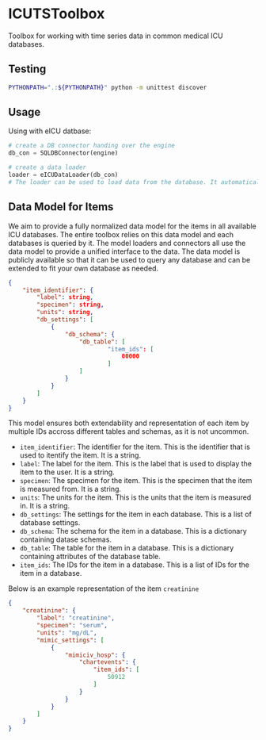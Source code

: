 # ICUTSToolbox

Toolbox for working with time series data in common medical ICU databases.

## Testing

```bash
PYTHONPATH=".:${PYTHONPATH}" python -m unittest discover
```

## Usage

Using with eICU datbase:

```python
# create a DB connector handing over the engine
db_con = SQLDBConnector(engine)

# create a data loader
loader = eICUDataLoader(db_con)
# The loader can be used to load data from the database. It automatically collects some general admission data on each patient in the database, stored in a pandas dataframe.
```

## Data Model for Items

We aim to provide a fully normalized data model for the items in all available ICU databases. The entire toolbox relies on this data model and each databases is queried by it. The model loaders and connectors all use the data model to provide a unified interface to the data. The data model is publicly available so that it can be used to query any database and can be extended to fit your own database as needed.

```json
{
    "item_identifier": {
        "label": string,
        "specimen": string,
        "units": string,
        "db_settings": [
            {
                "db_schema": {
                    "db_table": [
                            "item_ids": [
                                00000
                            ]
                    ]
                }
            }
        ]
    }
}
``````

This model ensures both extendability and representation of each item by multiple IDs accross different tables and schemas, as it is not uncommon.

* `item_identifier`: The identifier for the item. This is the identifier that is used to itentify the item. It is a string.
* `label`: The label for the item. This is the label that is used to display the item to the user. It is a string.
* `specimen`: The specimen for the item. This is the specimen that the item is measured from. It is a string.
* `units`: The units for the item. This is the units that the item is measured in. It is a string.
* `db_settings`: The settings for the item in each database. This is a list of database settings.
* `db_schema`: The schema for the item in a database. This is a dictionary containing datase schemas.
* `db_table`: The table for the item in a database. This is a dictionary containing attributes of the database table.
* `item_ids`: The IDs for the item in a database. This is a list of IDs for the item in a database.

Below is an example representation of the item `creatinine`

```json
{
    "creatinine": {
        "label": "creatinine",
        "specimen": "serum",
        "units": "mg/dL",
        "mimic_settings": [
            {
                "mimiciv_hosp": {
                    "chartevents": {
                        "item_ids": [
                            50912
                        ]
                    }
                }
            }
        ]
    }
}
``````
